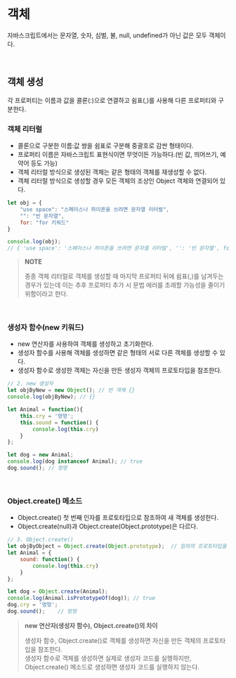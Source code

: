 # 객체
자바스크립트에서는 문자열, 숫자, 심벌, 불, null, undefined가 아닌 값은 모두 객체이다.

<br>

## 객체 생성
각 프로퍼티는 이름과 값을 콜론(:)으로 연결하고 쉼표(,)를 사용해 다른 프로퍼티와 구분한다.

### 객체 리터럴
-  콜론으로 구분한 이름:값 쌍을 쉼표로 구분해 중괄호로 감싼 형태이다.   
- 프로퍼티 이름은 자바스크립트 표현식이면 무엇이든 가능하다.(빈 값, 띄어쓰기, 예약어 등도 가능)
- 객체 리터럴 방식으로 생성된 객체는 같은 형태의 객체를 재생성할 수 없다.
- 객체 리터럴 방식으로 생성할 경우 모든 객체의 조상인 Object 객체와 연결되어 있다.
```js
let obj = {
    "use space": "스페이스나 하이픈을 쓰려면 문자열 리터럴",
    "": "빈 문자열",
    for: "for 키워드"
}

console.log(obj);
// { 'use space': '스페이스나 하이픈을 쓰려면 문자열 리터럴', '': '빈 문자열', for: 'for 키워드' }
```

> **NOTE**   
> 
> 종종 객체 리터럴로 객체를 생성할 때 마지막 프로퍼티 뒤에 쉼표(,)를 남겨두는 경우가 있는데 이는 추후 프로퍼티 추가 시 문법 에러를 초래할 가능성을 줄이기 위함이라고 한다.

<br>

### 생성자 함수(new 키워드)
- new 연산자를 사용하여 객체를 생성하고 초기화한다.
- 생성자 함수를 사용해 객체를 생성하면 같은 형태의 서로 다른 객체를 생성할 수 있다.
- 생성자 함수로 생성한 객체는 자신을 만든 생성자 객체의 프로토타입을 참조한다.
```js
// 2. new 생성자
let objByNew = new Object(); // 빈 객체 {}
console.log(objByNew); // {} 

let Animal = function(){
    this.cry = '멍멍';
    this.sound = function() {
        console.log(this.cry)
    }
};

let dog = new Animal;
console.log(dog instanceof Animal); // true
dog.sound(); // 멍멍
```

<br>

### Object.create() 메소드
- Object.create() 첫 번째 인자를 프로토타입으로 참조하여 새 객체를 생성한다.
- Object.create(null)과 Object.create(Object.prototype)은 다르다.
```js
// 3. Object.create()
let objByObject = Object.create(Object.prototype);  // 임의의 프로토타입을 사용해 새 객체 생성 가능 {}과 동일
let Animal = {
    sound: function() {
        console.log(this.cry)
    }
};

let dog = Object.create(Animal);
console.log(Animal.isPrototypeOf(dog)); // true
dog.cry = '멍멍';
dog.sound();    // 멍멍
```

> **new 연산자(생성자 함수), Object.create()의 차이**
> 
> 생성자 함수, Object.create()로 객체를 생성하면 자신을 만든 객체의 프로토타입을 참조한다.   
생성자 함수로 객체를 생성하면 실제로 생성자 코드를 실행하지만, Object.create() 메소드로 생성하면 생성자 코드를 실행하지 않는다.